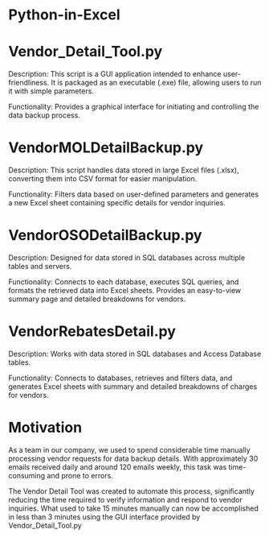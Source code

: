 # Python-in-Excel

# Vendor_Detail_Tool.py

Description: This script is a GUI application intended to enhance user-friendliness. It is packaged as an executable (.exe) file, allowing users to run it with simple parameters.

Functionality: Provides a graphical interface for initiating and controlling the data backup process.

# VendorMOLDetailBackup.py

Description: This script handles data stored in large Excel files (.xlsx), converting them into CSV format for easier manipulation.

Functionality: Filters data based on user-defined parameters and generates a new Excel sheet containing specific details for vendor inquiries.

# VendorOSODetailBackup.py

Description: Designed for data stored in SQL databases across multiple tables and servers.

Functionality: Connects to each database, executes SQL queries, and formats the retrieved data into Excel sheets. Provides an easy-to-view summary page and detailed breakdowns for vendors.

# VendorRebatesDetail.py

Description: Works with data stored in SQL databases and Access Database tables.

Functionality: Connects to databases, retrieves and filters data, and generates Excel sheets with summary and detailed breakdowns of charges for vendors.

# Motivation
As a team in our company, we used to spend considerable time manually processing vendor requests for data backup details. With approximately 30 emails received daily and around 120 emails weekly, this task was time-consuming and prone to errors.

The Vendor Detail Tool was created to automate this process, significantly reducing the time required to verify information and respond to vendor inquiries. What used to take 15 minutes manually can now be accomplished in less than 3 minutes using the GUI interface provided by Vendor_Detail_Tool.py
